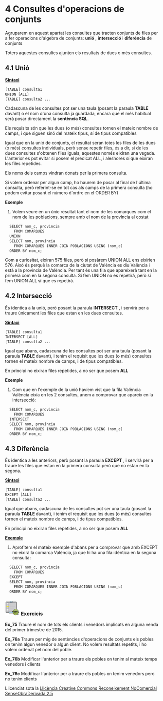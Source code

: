 # 4 Consultes d'operacions de conjunts

Agruparem en aquest apartat les consultes que tracten conjunts de files per a
fer operacions d'algebra de conjunts: **unió** , **intersecció** i
**diferència** de conjunts

Toters aquestes consultes ajunten els resultats de dues o més consultes.

## 4.1 Unió

**<u>Sintaxi</u>**

```
[TABLE] consulta1  
UNION [ALL]  
[TABLE] consulta2 ...
```
Cadascuna de les consultes pot ser una taula (posant la paraula **TABLE**
davant) o el nom d'una consulta ja guardada, encara que el més habitual serà
posar directament la **sentència SQL**.

Els requisits són que les dues (o més) consultes tornen el mateix nombre de
camps, i que siguen sinó del mateix tipus, sí de tipus compatibles

Igual que en la unió de conjunts, el resultat seran totes les files de les
dues (o més) consultes individuals, però sense repetir files, és a dir, si de
les dues consultes s'obtenen files iguals, aquestes només eixiran una vegada.
L'anterior es pot evitar si posem el predicat ALL, i aleshores sí que eixiran
les files repetides.

Els noms dels camps vindran donats per la primera consulta.

Si volem ordenar per algun camp, ho haurem de posar al final de l'última
consulta, però referint-se en tot cas als camps de la primera consulta (ho
podem evitar posant el número d'ordre en el ORDER BY)

**Exemple**

  1) Volem veure en un únic resultat tant el nom de les comarques com el nom de les poblacions, sempre amb el nom de la província al costat
```
  SELECT nom_c, provincia  
    FROM COMARQUES  
  UNION  
  SELECT nom, provincia  
    FROM COMARQUES INNER JOIN POBLACIONS USING (nom_c)  
  ORDER BY nom_c;
```
Com a curiositat, eixiran 575 files, però si posàrem UNION ALL ens eixirien
576. Això és perquè la comarca de la ciutat de València es diu València i està
a la província de València. Per tant és una fila que apareixerà tant en la
primera com en la segona consulta. Si fem UNION no es repetirà, però si fem
UNION ALL sí que es repetirà.

## 4.2 Intersecció

És identica a la unió, però posant la paraula **INTERSECT** , i servirà per a
traure únicament les files que estan en les dues consultes.



**<u>Sintaxi</u>**
```
[TABLE] consulta1  
INTERSECT [ALL]  
[TABLE] consulta2 ...
```
Igual que abans, cadascuna de les consultes pot ser una taula (posant la
paraula **TABLE** davant), i tenim el requisit que les dues (o més) consultes
tornen el mateix nombre de camps, i de tipus compatibles.

En principi no eixiran files repetides, a no ser que posem **ALL**

**Exemple**

  1) Com que en l'exemple de la unió havíem vist que la fila València València eixia en les 2 consultes, anem a comprovar que apareix en la intersecció:
```
  SELECT nom_c, provincia  
    FROM COMARQUES  
  INTERSECT  
  SELECT nom, provincia  
    FROM COMARQUES INNER JOIN POBLACIONS USING (nom_c)  
  ORDER BY nom_c;
```
## 4.3 Diferència

És identica a les anteriors, però posant la paraula **EXCEPT** , i servirà per
a traure les files que estan en la primera consulta però que no estan en la
segona.

**<u>Sintaxi</u>**
```
[TABLE] consulta1  
EXCEPT [ALL]  
[TABLE] consulta2 ...
```
Igual que abans, cadascuna de les consultes pot ser una taula (posant la
paraula **TABLE** davant), i tenim el requisit que les dues (o més) consultes
tornen el mateix nombre de camps, i de tipus compatibles.

En principi no eixiran files repetides, a no ser que posem **ALL**

**<u>Exemple</u>**

  1) Aprofitem el mateix exemple d'abans per a comprovar que amb EXCEPT no eixirà la comarca València, ja que hi ha una fila idèntica en la segona consulta:
```
  SELECT nom_c, provincia  
    FROM COMARQUES  
  EXCEPT  
  SELECT nom, provincia  
    FROM COMARQUES INNER JOIN POBLACIONS USING (nom_c)  
  ORDER BY nom_c;
```
### ![](icon_activity.gif) Exercicis

**Ex_75** Traure el nom de tots els clients i venedors implicats en alguna
venda del primer trimestre de 2015.

**Ex_76a** Traure per mig de sentències d'operacions de conjunts els pobles on
tenim algun venedor o algun client. No volem resultats repetits, i ho volem
ordenat pel nom del poble.

**Ex_76b** Modificar l'anterior per a traure els pobles on tenim al mateix
temps venedors i clients

**Ex_76c** Modificar l'anterior per a traure els pobles on tenim venedors però
no tenim clients

Llicenciat sota la  [Llicència Creative Commons Reconeixement NoComercial
SenseObraDerivada 2.5](http://creativecommons.org/licenses/by-nc-nd/2.5/)

